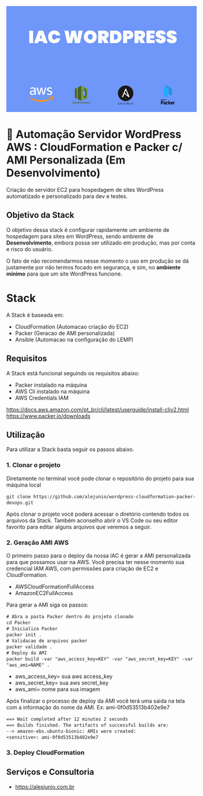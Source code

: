![alt text](https://github.com/alejunio/wordpress-cloudformation-packer-devops/blob/main/img/iac-wordpress-aws-alexjunio.png?raw=true)

# 🚀  Automação Servidor WordPress AWS : CloudFormation e Packer c/ AMI Personalizada (Em Desenvolvimento)

Criação de servidor EC2 para hospedagem de sites WordPress automatizado e personalizado para dev e testes.


## Objetivo da Stack

O objetivo dessa stack é configurar rapidamente um ambiente de hospedagem para sites em WordPress, sendo ambiente de **Desenvolvimento**, embora possa ser utilizado em produção, mas por conta e risco do usuário.

O fato de não recomendarmos nesse momento o uso em produção se dá justamente por não termos focado em segurança, e sim, no **ambiente mínimo** para que um site WordPress funcione.

# Stack
A Stack é baseada em:

* CloudFormation (Automacao criação do EC2)
* Packer (Geracao de AMI personalizada)
* Ansible (Automacao na configuração do LEMP)


## Requisitos

A Stack está funcional seguindo os requisitos abaixo:
* Packer instalado na máquina
* AWS Cli instalado na máquina
* AWS Credentials IAM

https://docs.aws.amazon.com/pt_br/cli/latest/userguide/install-cliv2.html
https://www.packer.io/downloads

## Utilização

Para utilizar a Stack basta seguir os passos abaixo.

### 1. Clonar o projeto
Diretamente no terminal você pode clonar o repositório do projeto para sua máquina local

```shell
git clone https://github.com/alejunio/wordpress-cloudformation-packer-devops.git
```
Após clonar o projeto você poderá acessar o diretório contendo todos os arquivos da Stack. 
Também aconselho abrir o VS Code ou seu editor favorito para editar alguns arquivos que veremos a seguir.

### 2. Geração AMI AWS
O primeiro passo para o deploy da nossa IAC é gerar a AMI personalizada para que possamos usar na AWS.
Você precisa ter nesse momento sua credencial IAM AWS, com permissões para criação de EC2 e CloudFormation.

* AWSCloudFormationFullAccess
* AmazonEC2FullAccess

Para gerar a AMI siga os passos:
```shell
# Abra a pasta Packer dentro do projeto clonado
cd Packer
# Inicializa Packer
packer init .
# Validacao de arquivos packer
packer validade .
# Deploy da AMI
packer build -var "aws_access_key=KEY" -var "aws_secret_key=KEY" -var "aws_ami=NAME" .
```
* aws_access_key= sua aws access_key
* aws_secret_key= sua aws secret_key
* aws_ami= nome para sua imagem

Após finalizar o processo de deploy da AMI você terá uma saida na tela com a informação do nome da AMI.
Ex: ami-0f0d53513b402e9e7

```shell
==> Wait completed after 12 minutes 2 seconds
==> Builds finished. The artifacts of successful builds are:
--> amazon-ebs.ubuntu-bionic: AMIs were created:
<sensitive>: ami-0f0d53513b402e9e7
```
### 3. Deploy CloudFormation





## Serviços e Consultoria
* https://alexjunio.com.br

